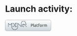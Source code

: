 # Launch activity:

[<img src="images/mdenet_btn.png" width="150"/>](http://127.0.0.1:8080/?activities=https://raw.githubusercontent.com/barnettwilliam/test-activity-open/main/ocl_activity.json)
